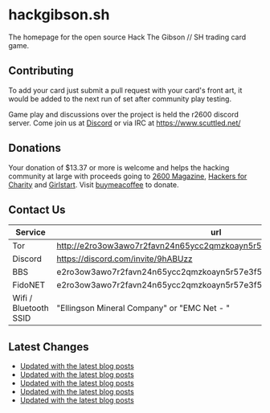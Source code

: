 # hackgibson.sh
The homepage for the open source Hack The Gibson // SH trading card game.


## Contributing

To add your card just submit a pull request with your card's front art, it would be added to the next run of set after community play testing.

Game play and discussions over the project is held the r2600 discord server. Come join us at [Discord](https://discord.com/invite/9hABUzz) or via IRC at https://www.scuttled.net/


## Donations

Your donation of $13.37 or more is welcome and helps the hacking community at large with proceeds going to [2600 Magazine](https://2600.com/), [Hackers for Charity](https://hackersforcharity.org) and [Girlstart](https://girlstart.org).  Visit [buymeacoffee](https://www.buymeacoffee.com/hackgibson.sh) to donate.


## Contact Us

Service | url
-|-
Tor | http://e2ro3ow3awo7r2favn24n65ycc2qmzkoayn5r57e3f56nvjwdcgg32ad.onion
Discord | https://discord.com/invite/9hABUzz
BBS | e2ro3ow3awo7r2favn24n65ycc2qmzkoayn5r57e3f56nvjwdcgg32ad.onion:23
FidoNET | e2ro3ow3awo7r2favn24n65ycc2qmzkoayn5r57e3f56nvjwdcgg32ad.onion:24554
Wifi / Bluetooth SSID | "Ellingson Mineral Company" or "EMC Net - <fidonet address>"

## Latest Changes
<!-- BLOG-POST-LIST:START -->
- [Updated with the latest blog posts](https://github.com/DFW2600/hackgibson.sh/commit/2c3df78fb8ada955329477910e2bcdadee8e17b8)
- [Updated with the latest blog posts](https://github.com/DFW2600/hackgibson.sh/commit/5d9d12a37c224e6be06cd59bbc431281741e3a3c)
- [Updated with the latest blog posts](https://github.com/DFW2600/hackgibson.sh/commit/6c17f1b6ab62ff09d1c0de77bcc32c703a907987)
- [Updated with the latest blog posts](https://github.com/DFW2600/hackgibson.sh/commit/c47eba83f36b18739773b83ea27039034347a1cb)
- [Updated with the latest blog posts](https://github.com/DFW2600/hackgibson.sh/commit/be901cbee0720ec6467cd01efe5f9471b495e7ac)
<!-- BLOG-POST-LIST:END -->
